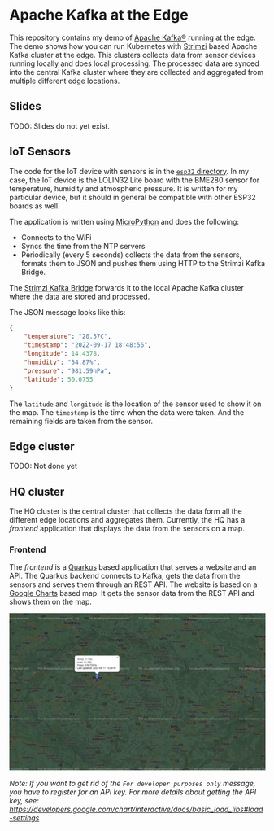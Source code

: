 # Apache Kafka at the Edge

This repository contains my demo of [Apache Kafka®](https://kafka.apache.org/) running at the edge.
The demo shows how you can run Kubernetes with [Strimzi](https://strimzi.io/) based Apache Kafka cluster at the edge.
This clusters collects data from sensor devices running locally and does local processing.
The processed data are synced into the central Kafka cluster where they are collected and aggregated from multiple different edge locations.

## Slides

TODO: Slides do not yet exist.

## IoT Sensors

The code for the IoT device with sensors is in the [`esp32` directory](./esp32).
In my case, the IoT device is the LOLIN32 Lite board with the BME280 sensor for temperature, humidity and atmospheric pressure.
It is written for my particular device, but it should in general be compatible with other ESP32 boards as well.

The application is written using [MicroPython](https://micropython.org/) and does the following:
* Connects to the WiFi
* Syncs the time from the NTP servers
* Periodically (every 5 seconds) collects the data from the sensors, formats them to JSON and pushes them using HTTP to the Strimzi Kafka Bridge.

The [Strimzi Kafka Bridge](https://github.com/strimzi/strimzi-kafka-bridge) forwards it to the local Apache Kafka cluster where the data are stored and processed.

The JSON message looks like this:
```json
{
    "temperature": "20.57C",
    "timestamp": "2022-09-17 18:48:56",
    "longitude": 14.4378,
    "humidity": "54.87%",
    "pressure": "981.59hPa",
    "latitude": 50.0755
}
```

The `latitude` and `longitude` is the location of the sensor used to show it on the map.
The `timestamp` is the time when the data were taken.
And the remaining fields are taken from the sensor.

## Edge cluster

TODO: Not done yet

## HQ cluster

The HQ cluster is the central cluster that collects the data form all the different edge locations and aggregates them.
Currently, the HQ has a _frontend_ application that displays the data from the sensors on a map.

### Frontend

The _frontend_ is a [Quarkus](https://quarkus.io/) based application that serves a website and an API.
The Quarkus backend connects to Kafka, gets the data from the sensors and serves them through an REST API.
The website is based on a [Google Charts](https://developers.google.com/chart/interactive/docs/gallery/map) based map.
It gets the sensor data from the REST API and shows them on the map.

![The _frontend_ application](./assets/frontend-map.png "The _frontend_ application")

_Note: If you want to get rid of the `For developer purposes only` message, you have to register for an API key._
_For more details about getting the API key, see: https://developers.google.com/chart/interactive/docs/basic_load_libs#load-settings_
